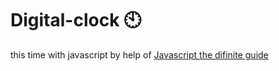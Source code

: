 # Digital-clock 🕙                                                                                                                                                                                                                                                              
this time with javascript by help of <a href="https://www.oreilly.com/library/view/javascript-the-definitive/0596101996/">Javascript the difinite guide</a>  
 
   
